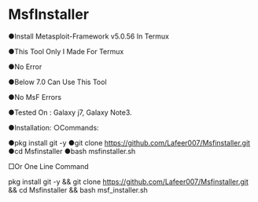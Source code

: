 # MsfInstaller
●Install Metasploit-Framework v5.0.56 In Termux

●This Tool Only I Made For Termux 

●No Error

●Below 7.0 Can Use This Tool

●No MsF Errors

●Tested On : Galaxy j7, Galaxy Note3.

●Installation:
  ○Commands:
   
  ●pkg install git -y
  ●git clone https://github.com/Lafeer007/Msfinstaller.git
  ●cd Msfinstaller
  ●bash msfinstaller.sh

   □Or One Line Command
  
   pkg install git -y && git clone https://github.com/Lafeer007/Msfinstaller.git && cd Msfinstaller && bash msf_installer.sh


      
